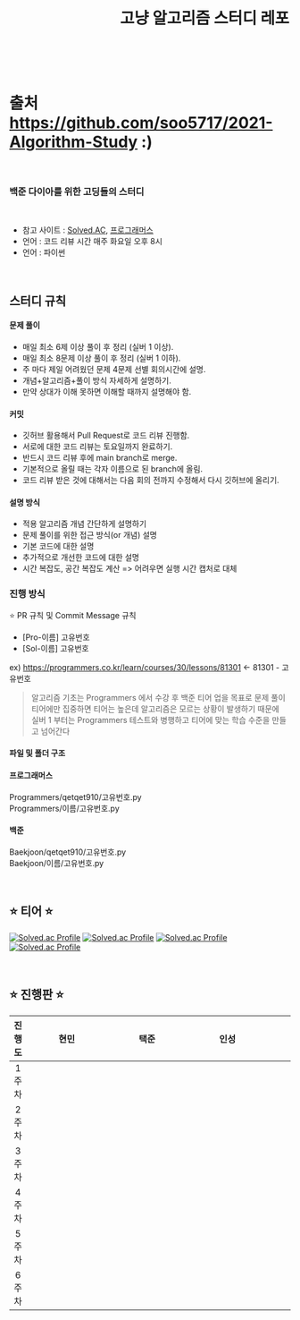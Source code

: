 <header align="center" style="text-align: center">
  
  # 　　　　　　　고냥 알고리즘 스터디 레포
</header><br>

# 출처 https://github.com/soo5717/2021-Algorithm-Study :)
<br>

### 백준 다이아를 위한 고딩들의 스터디
<br>

  * 참고 사이트 : [Solved.AC](https://solved.ac/), [프로그래머스](https://programmers.co.kr/)
  * 언어 : 코드 리뷰 시간 매주 화요일 오후 8시
  * 언어 : 파이썬
<br>

## 스터디 규칙

#### 문제 풀이
  * 매일 최소 6제 이상 풀이 후 정리 (실버 1 이상).
  * 매일 최소 8문제 이상 풀이 후 정리 (실버 1 이하).
  * 주 마다 제일 어려웠던 문제 4문제 선별 회의시간에 설명.
  * 개념+알고리즘+풀이 방식 자세하게 설명하기.
  * 만약 상대가 이해 못하면 이해할 때까지 설명해야 함.

#### 커밋
  * 깃허브 활용해서 Pull Request로 코드 리뷰 진행함.
  * 서로에 대한 코드 리뷰는 토요일까지 완료하기.
  * 반드시 코드 리뷰 후에 main branch로 merge.
  * 기본적으로 올릴 때는 각자 이름으로 된 branch에 올림.
  * 코드 리뷰 받은 것에 대해서는 다음 회의 전까지 수정해서 다시 깃허브에 올리기.

#### 설명 방식
  * 적용 알고리즘 개념 간단하게 설명하기
  * 문제 풀이를 위한 접근 방식(or 개념) 설명
  * 기본 코드에 대한 설명
  * 추가적으로 개선한 코드에 대한 설명
  * 시간 복잡도, 공간 복잡도 계산 => 어려우면 실행 시간 캡처로 대체

### 진행 방식

  ⭐ PR 규칙 및 Commit Message 규칙
  * [Pro-이름] 고유번호
  * [Sol-이름] 고유번호

  ex) https://programmers.co.kr/learn/courses/30/lessons/81301 <- 81301 - 고유번호

  > 알고리즘 기초는 Programmers 에서 수강 후 백준 티어 업을 목표로 문제 풀이 <br>
  > 티어에만 집중하면 티어는 높은데 알고리즘은 모르는 상황이 발생하기 때문에 <br>
  > 실버 1 부터는 Programmers 테스트와 병행하고 티어에 맞는 학습 수준을 만들고 넘어간다 <br>

#### 파일 및 폴더 구조

#### 프로그래머스
  Programmers/qetqet910/고유번호.py <br>
  Programmers/이름/고유번호.py

#### 백준
  Baekjoon/qetqet910/고유번호.py <br>
  Baekjoon/이름/고유번호.py

<br>

## ⭐ 티어 ⭐ 


[![Solved.ac Profile](http://mazassumnida.wtf/api/v2/generate_badge?boj=qetqet910)](https://solved.ac/qetqet910/)
[![Solved.ac Profile](http://mazassumnida.wtf/api/v2/generate_badge?boj=wns4126)](https://solved.ac/wns4126/)
[![Solved.ac Profile](http://mazassumnida.wtf/api/v2/generate_badge?boj=ji560413)](https://solved.ac/ji560413/)
[![Solved.ac Profile](http://mazassumnida.wtf/api/v2/generate_badge?boj=ghddls7799)](https://solved.ac/ghddls7799/)

<br>

## ⭐ 진행판 ⭐


| 진행도 | 현민 | 택준 | 인성 | 찬범 | 
| :--------: | :--------: | :--------: | :--------: | :--------: | 
| 1주차 |　　　　　　　　|　　　　　　　　|　　　　　　　　|　　　　　　　　|
| 2주차 |　　　　　　　　|　　　　　　　　|　　　　　　　　|　　　　　　　　|
| 3주차 |　　　　　　　　|　　　　　　　　|　　　　　　　　|　　　　　　　　|
| 4주차 |　　　　　　　　|　　　　　　　　|　　　　　　　　|　　　　　　　　|
| 5주차 |　　　　　　　　|　　　　　　　　|　　　　　　　　|　　　　　　　　|
| 6주차 |　　　　　　　　|　　　　　　　　|　　　　　　　　|　　　　　　　　|
